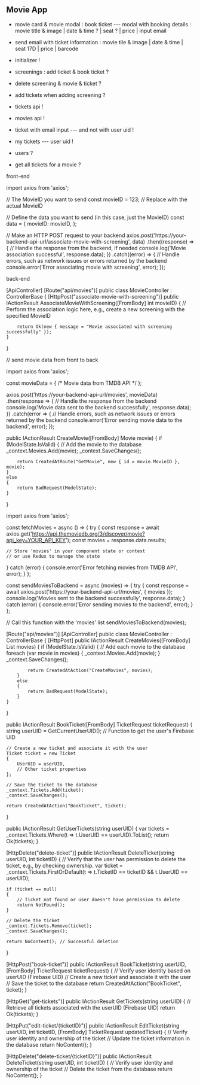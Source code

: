 ## Movie App 



- movie card & movie modal : book ticket --- modal with booking details : movie title & image | date & time ? | seat ? | price | input email 
- send email with ticket information : movie tile & image | date & time | seat 17D | price | barcode 


- initializer !


- screenings : add ticket & book ticket ?
- delete screening & movie & ticket ?
- add tickets when adding screening ?
- tickets api ! 
- movies api !


- ticket with email input --- and not with user uid !
- my tickets --- user uid !
- users ?


- get all tickets for a movie ?



front-end

import axios from 'axios';

// The MovieID you want to send
const movieID = 123; // Replace with the actual MovieID

// Define the data you want to send (in this case, just the MovieID)
const data = {
  movieID: movieID,
};

// Make an HTTP POST request to your backend
axios.post('https://your-backend-api-url/associate-movie-with-screening', data)
  .then((response) => {
    // Handle the response from the backend, if needed
    console.log('Movie association successful', response.data);
  })
  .catch((error) => {
    // Handle errors, such as network issues or errors returned by the backend
    console.error('Error associating movie with screening', error);
  });


  back-end

  [ApiController]
[Route("api/movies")]
public class MovieController : ControllerBase
{
    [HttpPost("associate-movie-with-screening")]
    public IActionResult AssociateMovieWithScreening([FromBody] int movieID)
    {
        // Perform the association logic here, e.g., create a new screening with the specified MovieID

        return Ok(new { message = "Movie associated with screening successfully" });
    }
}


// send movie data from front to back 

import axios from 'axios';

const movieData = { /* Movie data from TMDB API */ };

axios.post('https://your-backend-api-url/movies', movieData)
  .then(response => {
    // Handle the response from the backend
    console.log('Movie data sent to the backend successfully', response.data);
  })
  .catch(error => {
    // Handle errors, such as network issues or errors returned by the backend
    console.error('Error sending movie data to the backend', error);
  });


  public IActionResult CreateMovie([FromBody] Movie movie)
{
    if (ModelState.IsValid)
    {
        // Add the movie to the database
        _context.Movies.Add(movie);
        _context.SaveChanges();

        return CreatedAtRoute("GetMovie", new { id = movie.MovieID }, movie);
    }
    else
    {
        return BadRequest(ModelState);
    }
}


import axios from 'axios';

const fetchMovies = async () => {
  try {
    const response = await axios.get('https://api.themoviedb.org/3/discover/movie?api_key=YOUR_API_KEY');
    const movies = response.data.results;

    // Store 'movies' in your component state or context
    // or use Redux to manage the state
  } catch (error) {
    console.error('Error fetching movies from TMDB API', error);
  }
};


const sendMoviesToBackend = async (movies) => {
  try {
    const response = await axios.post('https://your-backend-api-url/movies', { movies });
    console.log('Movies sent to the backend successfully', response.data);
  } catch (error) {
    console.error('Error sending movies to the backend', error);
  }
};

// Call this function with the 'movies' list
sendMoviesToBackend(movies);


[Route("api/movies")]
[ApiController]
public class MovieController : ControllerBase
{
    [HttpPost]
    public IActionResult CreateMovies([FromBody] List<Movie> movies)
    {
        if (ModelState.IsValid)
        {
            // Add each movie to the database
            foreach (var movie in movies)
            {
                _context.Movies.Add(movie);
            }
            _context.SaveChanges();

            return CreatedAtAction("CreateMovies", movies);
        }
        else
        {
            return BadRequest(ModelState);
        }
    }
}


public IActionResult BookTicket([FromBody] TicketRequest ticketRequest)
{
    string userUID = GetCurrentUserUID(); // Function to get the user's Firebase UID

    // Create a new ticket and associate it with the user
    Ticket ticket = new Ticket
    {
        UserUID = userUID,
        // Other ticket properties
    };

    // Save the ticket to the database
    _context.Tickets.Add(ticket);
    _context.SaveChanges();

    return CreatedAtAction("BookTicket", ticket);
}


public IActionResult GetUserTickets(string userUID)
{
    var tickets = _context.Tickets.Where(t => t.UserUID == userUID).ToList();
    return Ok(tickets);
}


[HttpDelete("delete-ticket")]
public IActionResult DeleteTicket(string userUID, int ticketID)
{
    // Verify that the user has permission to delete the ticket, e.g., by checking ownership.
    var ticket = _context.Tickets.FirstOrDefault(t => t.TicketID == ticketID && t.UserUID == userUID);

    if (ticket == null)
    {
        // Ticket not found or user doesn't have permission to delete
        return NotFound();
    }

    // Delete the ticket
    _context.Tickets.Remove(ticket);
    _context.SaveChanges();

    return NoContent(); // Successful deletion
}


[HttpPost("book-ticket")]
public IActionResult BookTicket(string userUID, [FromBody] TicketRequest ticketRequest)
{
    // Verify user identity based on userUID (Firebase UID)
    // Create a new ticket and associate it with the user
    // Save the ticket to the database
    return CreatedAtAction("BookTicket", ticket);
}


[HttpGet("get-tickets")]
public IActionResult GetTickets(string userUID)
{
    // Retrieve all tickets associated with the userUID (Firebase UID)
    return Ok(tickets);
}


[HttpPut("edit-ticket/{ticketID}")]
public IActionResult EditTicket(string userUID, int ticketID, [FromBody] TicketRequest updatedTicket)
{
    // Verify user identity and ownership of the ticket
    // Update the ticket information in the database
    return NoContent();
}


[HttpDelete("delete-ticket/{ticketID}")]
public IActionResult DeleteTicket(string userUID, int ticketID)
{
    // Verify user identity and ownership of the ticket
    // Delete the ticket from the database
    return NoContent();
}
